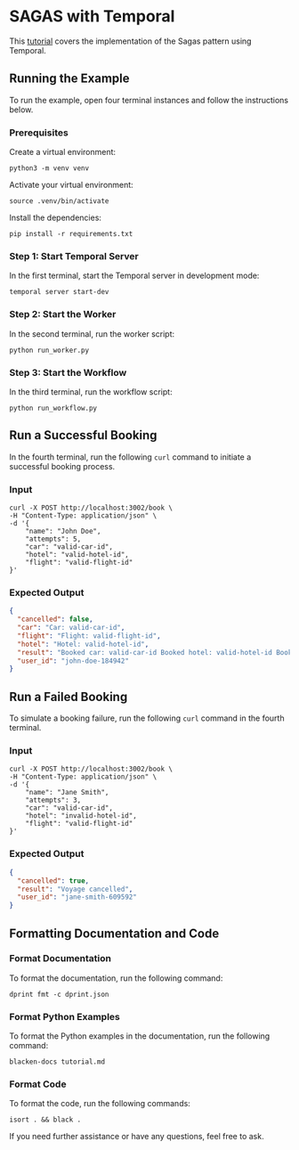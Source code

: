 # SAGAS with Temporal

This [tutorial](./tutorial.md) covers the implementation of the Sagas pattern using Temporal.

## Running the Example

To run the example, open four terminal instances and follow the instructions below.

### Prerequisites

Create a virtual environment:

```command
python3 -m venv venv
```

Activate your virtual environment:

```command
source .venv/bin/activate
```

Install the dependencies:

```command
pip install -r requirements.txt
```

### Step 1: Start Temporal Server

In the first terminal, start the Temporal server in development mode:

```command
temporal server start-dev
```

### Step 2: Start the Worker

In the second terminal, run the worker script:

```command
python run_worker.py
```

### Step 3: Start the Workflow

In the third terminal, run the workflow script:

```command
python run_workflow.py
```

## Run a Successful Booking

In the fourth terminal, run the following `curl` command to initiate a successful booking process.

### Input

```command
curl -X POST http://localhost:3002/book \
-H "Content-Type: application/json" \
-d '{
    "name": "John Doe",
    "attempts": 5,
    "car": "valid-car-id",
    "hotel": "valid-hotel-id",
    "flight": "valid-flight-id"
}'
```

### Expected Output

```json
{
  "cancelled": false,
  "car": "Car: valid-car-id",
  "flight": "Flight: valid-flight-id",
  "hotel": "Hotel: valid-hotel-id",
  "result": "Booked car: valid-car-id Booked hotel: valid-hotel-id Booked flight: valid-flight-id",
  "user_id": "john-doe-184942"
}
```

## Run a Failed Booking

To simulate a booking failure, run the following `curl` command in the fourth terminal.

### Input

```command
curl -X POST http://localhost:3002/book \
-H "Content-Type: application/json" \
-d '{
    "name": "Jane Smith",
    "attempts": 3,
    "car": "valid-car-id",
    "hotel": "invalid-hotel-id",
    "flight": "valid-flight-id"
}'
```

### Expected Output

```json
{
  "cancelled": true,
  "result": "Voyage cancelled",
  "user_id": "jane-smith-609592"
}
```

## Formatting Documentation and Code

### Format Documentation

To format the documentation, run the following command:

```command
dprint fmt -c dprint.json
```

### Format Python Examples

To format the Python examples in the documentation, run the following command:

```command
blacken-docs tutorial.md
```

### Format Code

To format the code, run the following commands:

```command
isort . && black .
```

If you need further assistance or have any questions, feel free to ask.


